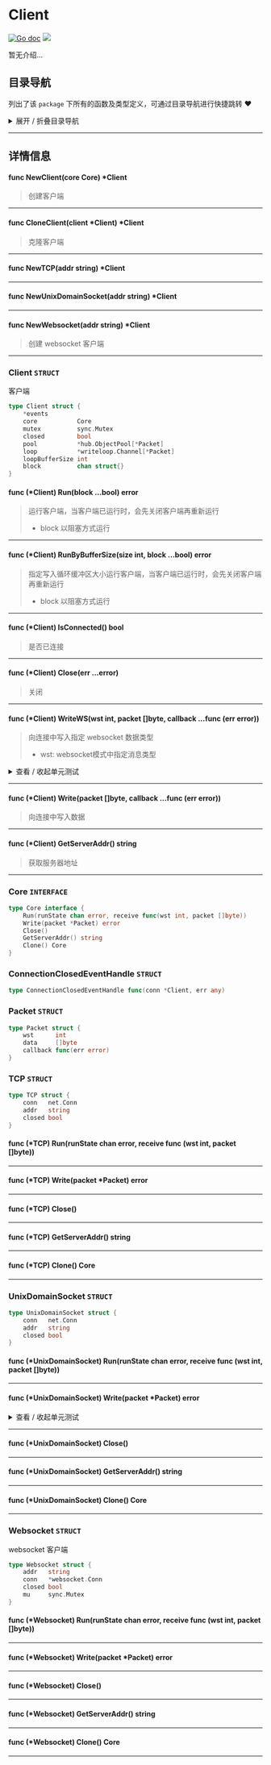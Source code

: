 # Client

[![Go doc](https://img.shields.io/badge/go.dev-reference-brightgreen?logo=go&logoColor=white&style=flat)](https://pkg.go.dev/github.com/kercylan98/minotaur)
![](https://img.shields.io/badge/Email-kercylan@gmail.com-green.svg?style=flat)

暂无介绍...


## 目录导航
列出了该 `package` 下所有的函数及类型定义，可通过目录导航进行快捷跳转 ❤️
<details>
<summary>展开 / 折叠目录导航</summary>


> 包级函数定义

|函数名称|描述
|:--|:--
|[NewClient](#NewClient)|创建客户端
|[CloneClient](#CloneClient)|克隆客户端
|[NewTCP](#NewTCP)|暂无描述...
|[NewUnixDomainSocket](#NewUnixDomainSocket)|暂无描述...
|[NewWebsocket](#NewWebsocket)|创建 websocket 客户端


> 类型定义

|类型|名称|描述
|:--|:--|:--
|`STRUCT`|[Client](#client)|客户端
|`INTERFACE`|[Core](#core)|暂无描述...
|`STRUCT`|[ConnectionClosedEventHandle](#connectionclosedeventhandle)|暂无描述...
|`STRUCT`|[Packet](#packet)|暂无描述...
|`STRUCT`|[TCP](#tcp)|暂无描述...
|`STRUCT`|[UnixDomainSocket](#unixdomainsocket)|暂无描述...
|`STRUCT`|[Websocket](#websocket)|websocket 客户端

</details>


***
## 详情信息
#### func NewClient(core Core) *Client
<span id="NewClient"></span>
> 创建客户端

***
#### func CloneClient(client *Client) *Client
<span id="CloneClient"></span>
> 克隆客户端

***
#### func NewTCP(addr string) *Client
<span id="NewTCP"></span>

***
#### func NewUnixDomainSocket(addr string) *Client
<span id="NewUnixDomainSocket"></span>

***
#### func NewWebsocket(addr string) *Client
<span id="NewWebsocket"></span>
> 创建 websocket 客户端

***
### Client `STRUCT`
客户端
```go
type Client struct {
	*events
	core           Core
	mutex          sync.Mutex
	closed         bool
	pool           *hub.ObjectPool[*Packet]
	loop           *writeloop.Channel[*Packet]
	loopBufferSize int
	block          chan struct{}
}
```
#### func (*Client) Run(block ...bool)  error
> 运行客户端，当客户端已运行时，会先关闭客户端再重新运行
>   - block 以阻塞方式运行
***
#### func (*Client) RunByBufferSize(size int, block ...bool)  error
> 指定写入循环缓冲区大小运行客户端，当客户端已运行时，会先关闭客户端再重新运行
>   - block 以阻塞方式运行
***
#### func (*Client) IsConnected()  bool
> 是否已连接
***
#### func (*Client) Close(err ...error)
> 关闭
***
#### func (*Client) WriteWS(wst int, packet []byte, callback ...func (err error))
> 向连接中写入指定 websocket 数据类型
>   - wst: websocket模式中指定消息类型
<details>
<summary>查看 / 收起单元测试</summary>


```go

func TestClient_WriteWS(t *testing.T) {
	var wait sync.WaitGroup
	wait.Add(1)
	srv := server.New(server.NetworkWebsocket)
	srv.RegConnectionReceivePacketEvent(func(srv *server.Server, conn *server.Conn, packet []byte) {
		srv.Shutdown()
	})
	srv.RegStopEvent(func(srv *server.Server) {
		wait.Done()
	})
	srv.RegMessageReadyEvent(func(srv *server.Server) {
		cli := client.NewWebsocket("ws://127.0.0.1:9999")
		cli.RegConnectionOpenedEvent(func(conn *client.Client) {
			conn.WriteWS(2, []byte("Hello"))
		})
		if err := cli.Run(); err != nil {
			panic(err)
		}
	})
	if err := srv.Run(":9999"); err != nil {
		panic(err)
	}
	wait.Wait()
}

```


</details>


***
#### func (*Client) Write(packet []byte, callback ...func (err error))
> 向连接中写入数据
***
#### func (*Client) GetServerAddr()  string
> 获取服务器地址
***
### Core `INTERFACE`

```go
type Core interface {
	Run(runState chan error, receive func(wst int, packet []byte))
	Write(packet *Packet) error
	Close()
	GetServerAddr() string
	Clone() Core
}
```
### ConnectionClosedEventHandle `STRUCT`

```go
type ConnectionClosedEventHandle func(conn *Client, err any)
```
### Packet `STRUCT`

```go
type Packet struct {
	wst      int
	data     []byte
	callback func(err error)
}
```
### TCP `STRUCT`

```go
type TCP struct {
	conn   net.Conn
	addr   string
	closed bool
}
```
#### func (*TCP) Run(runState chan error, receive func (wst int, packet []byte))
***
#### func (*TCP) Write(packet *Packet)  error
***
#### func (*TCP) Close()
***
#### func (*TCP) GetServerAddr()  string
***
#### func (*TCP) Clone()  Core
***
### UnixDomainSocket `STRUCT`

```go
type UnixDomainSocket struct {
	conn   net.Conn
	addr   string
	closed bool
}
```
#### func (*UnixDomainSocket) Run(runState chan error, receive func (wst int, packet []byte))
***
#### func (*UnixDomainSocket) Write(packet *Packet)  error
<details>
<summary>查看 / 收起单元测试</summary>


```go

func TestUnixDomainSocket_Write(t *testing.T) {
	var closed = make(chan struct{})
	srv := server.New(server.NetworkUnix)
	srv.RegConnectionReceivePacketEvent(func(srv *server.Server, conn *server.Conn, packet []byte) {
		t.Log(string(packet))
		conn.Write(packet)
	})
	srv.RegStartFinishEvent(func(srv *server.Server) {
		time.Sleep(time.Second)
		cli := client.NewUnixDomainSocket("./test.sock")
		cli.RegConnectionOpenedEvent(func(conn *client.Client) {
			conn.Write([]byte("Hello~"))
		})
		cli.RegConnectionReceivePacketEvent(func(conn *client.Client, wst int, packet []byte) {
			t.Log(packet)
			closed <- struct{}{}
		})
		if err := cli.Run(); err != nil {
			panic(err)
		}
	})
	go func() {
		if err := srv.Run("./test.sock"); err != nil {
			panic(err)
		}
	}()
	<-closed
	srv.Shutdown()
}

```


</details>


***
#### func (*UnixDomainSocket) Close()
***
#### func (*UnixDomainSocket) GetServerAddr()  string
***
#### func (*UnixDomainSocket) Clone()  Core
***
### Websocket `STRUCT`
websocket 客户端
```go
type Websocket struct {
	addr   string
	conn   *websocket.Conn
	closed bool
	mu     sync.Mutex
}
```
#### func (*Websocket) Run(runState chan error, receive func (wst int, packet []byte))
***
#### func (*Websocket) Write(packet *Packet)  error
***
#### func (*Websocket) Close()
***
#### func (*Websocket) GetServerAddr()  string
***
#### func (*Websocket) Clone()  Core
***
